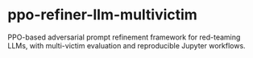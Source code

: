 # ppo-refiner-llm-multivictim
PPO-based adversarial prompt refinement framework for red-teaming LLMs, with multi-victim evaluation and reproducible Jupyter workflows.
